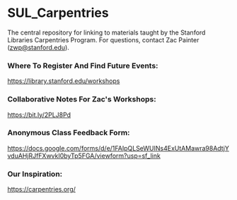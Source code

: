 # SUL_Carpentries
The central repository for linking to materials taught by the Stanford Libraries Carpentries Program. For questions, contact Zac Painter (zwp@stanford.edu).

### Where To Register And Find Future Events: 
https://library.stanford.edu/workshops 

### Collaborative Notes For Zac's Workshops: 
https://bit.ly/2PLJ8Pd 

### Anonymous Class Feedback Form:
https://docs.google.com/forms/d/e/1FAIpQLSeWUINs4ExUtAMawra98AdtjYvduAHjRJfFXwvkI0byTp5FGA/viewform?usp=sf_link 

### Our Inspiration: 
https://carpentries.org/ 

